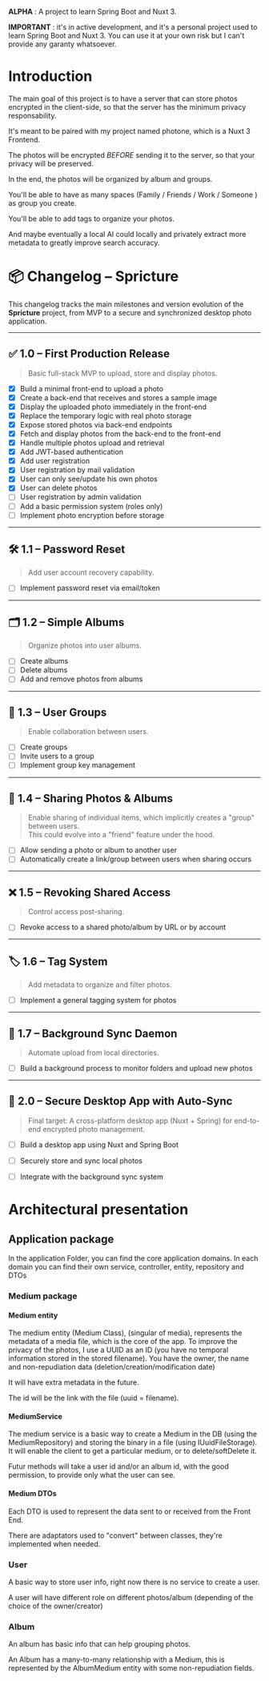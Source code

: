 **ALPHA** : A project to learn Spring Boot and Nuxt 3.

**IMPORTANT** : it's in active development, and it's a personal project used to learn Spring Boot and Nuxt 3.
You can use it at your own risk but I can't provide any garanty whatsoever.

# Introduction
The main goal of this project is to have a server that can store photos encrypted in the client-side, so that the server has the minimum privacy responsability.

It's meant to be paired with my project named photone, which is a Nuxt 3 Frontend.

The photos will be encrypted *BEFORE* sending it to the server, so that your privacy will be preserved.

In the end, the photos will be organized by album and groups. 

You'll be able to have as many spaces (Family / Friends / Work / Someone ) as group you create.

You'll be able to add tags to organize your photos. 

And maybe eventually a local AI could locally and privately extract more metadata to greatly improve search accuracy.

# 📦 Changelog – Spricture

This changelog tracks the main milestones and version evolution of the **Spricture** project, from MVP to a secure and synchronized desktop photo application.

---

## ✅ 1.0 – First Production Release

> Basic full-stack MVP to upload, store and display photos.

- [x] Build a minimal front-end to upload a photo
- [x] Create a back-end that receives and stores a sample image
- [x] Display the uploaded photo immediately in the front-end
- [x] Replace the temporary logic with real photo storage
- [x] Expose stored photos via back-end endpoints
- [x] Fetch and display photos from the back-end to the front-end
- [x] Handle multiple photos upload and retrieval
- [x] Add JWT-based authentication
- [X] Add user registration
- [X] User registration by mail validation
- [X] User can only see/update his own photos
- [X] User can delete photos
- [ ] User registration by admin validation
- [ ] Add a basic permission system (roles only)
- [ ] Implement photo encryption before storage

---

## 🛠 1.1 – Password Reset

> Add user account recovery capability.

- [ ] Implement password reset via email/token

---

## 🗂 1.2 – Simple Albums

> Organize photos into user albums.

- [ ] Create albums
- [ ] Delete albums
- [ ] Add and remove photos from albums

---

## 👥 1.3 – User Groups

> Enable collaboration between users.

- [ ] Create groups
- [ ] Invite users to a group
- [ ] Implement group key management

---

## 🔗 1.4 – Sharing Photos & Albums

> Enable sharing of individual items, which implicitly creates a "group" between users.  
> This could evolve into a "friend" feature under the hood.

- [ ] Allow sending a photo or album to another user
- [ ] Automatically create a link/group between users when sharing occurs

---

## ❌ 1.5 – Revoking Shared Access

> Control access post-sharing.

- [ ] Revoke access to a shared photo/album by URL or by account

---

## 🏷 1.6 – Tag System

> Add metadata to organize and filter photos.

- [ ] Implement a general tagging system for photos

---

## 🔁 1.7 – Background Sync Daemon

> Automate upload from local directories.

- [ ] Build a background process to monitor folders and upload new photos

---

## 🚀 2.0 – Secure Desktop App with Auto-Sync

> Final target: A cross-platform desktop app (Nuxt + Spring) for end-to-end encrypted photo management.

- [ ] Build a desktop app using Nuxt and Spring Boot
- [ ] Securely store and sync local photos
- [ ] Integrate with the background sync system


# Architectural presentation

## Application package
In the application Folder, you can find the core application domains.
In each domain you can find their own service, controller, entity, repository and DTOs

### Medium package

#### Medium entity 
The medium entity (Medium Class), (singular of media), represents the metadata of a media file, which is the core of the app.
To improve the privacy of the photos, I use a UUID as an ID (you have no temporal information stored in the stored filename).
You have the owner, the name and non-repudiation data (deletion/creation/modification date)

It will have extra metadata in the future.

The id will be the link with the file (uuid = filename).

#### MediumService
The medium service is a basic way to create a Medium in the DB (using the MediumRepository) and storing the binary in a file (using IUuidFileStorage).
It will enable the client to get a particular medium, or to delete/softDelete it.

Futur methods will take a user id and/or an album id, with the good permission, to provide only what the user can see.

#### Medium DTOs
Each DTO is used to represent the data sent to or received from the Front End.

There are adaptators used to "convert" between classes, they're implemented when needed.

### User
A basic way to store user info, right now there is no service to create a user.

A user will have different role on different photos/album (depending of the choice of the owner/creator)

### Album
An album has basic info that can help grouping photos. 

An Album has a many-to-many relationship with a Medium, this is represented by the AlbumMedium entity with some non-repudiation fields.
